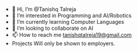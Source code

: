 - 👋 Hi, I’m @Tanishq Talreja
- 👀 I’m interested in Programming and AI/Robotics
- 🌱 I’m currently learning Computer Languages
- 💞️ I’m looking to collaborate on AI
- 📫 How to reach me tanishqtalreja19@gmail.com
- Projects Will only be shown to employers.
<!---
TanyTalreja/TanyTalreja is a ✨ special ✨ repository because its `README.md` (this file) appears on your GitHub profile.
You can click the Preview link to take a look at your changes.
--->
